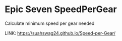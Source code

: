 # Epic Seven SpeedPerGear
 Calculate minimum speed per gear needed

LINK: https://suahswag24.github.io/Speed-per-Gear/

